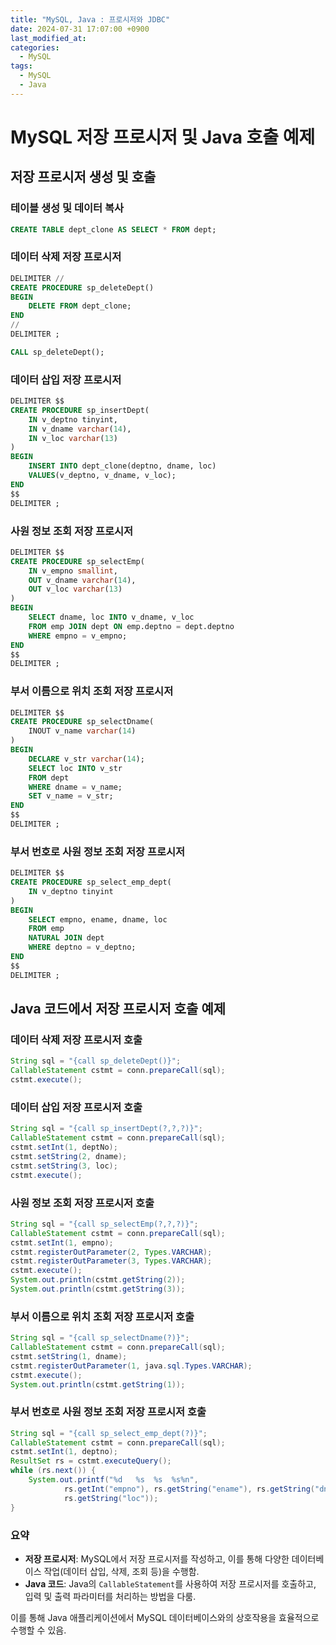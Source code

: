 ```yaml
---
title: "MySQL, Java : 프로시저와 JDBC"
date: 2024-07-31 17:07:00 +0900
last_modified_at: 
categories: 
  - MySQL
tags:
  - MySQL
  - Java
---
```

# MySQL 저장 프로시저 및 Java 호출 예제

## 저장 프로시저 생성 및 호출

### 테이블 생성 및 데이터 복사
```sql
CREATE TABLE dept_clone AS SELECT * FROM dept;
```

### 데이터 삭제 저장 프로시저
```sql
DELIMITER //
CREATE PROCEDURE sp_deleteDept()
BEGIN
    DELETE FROM dept_clone;
END
//
DELIMITER ;

CALL sp_deleteDept();
```

### 데이터 삽입 저장 프로시저
```sql
DELIMITER $$
CREATE PROCEDURE sp_insertDept(
    IN v_deptno tinyint,
    IN v_dname varchar(14),
    IN v_loc varchar(13)
)
BEGIN
    INSERT INTO dept_clone(deptno, dname, loc)
    VALUES(v_deptno, v_dname, v_loc);
END
$$
DELIMITER ;
```

### 사원 정보 조회 저장 프로시저
```sql
DELIMITER $$
CREATE PROCEDURE sp_selectEmp(
    IN v_empno smallint,
    OUT v_dname varchar(14),
    OUT v_loc varchar(13)
)
BEGIN
    SELECT dname, loc INTO v_dname, v_loc
    FROM emp JOIN dept ON emp.deptno = dept.deptno
    WHERE empno = v_empno;
END
$$
DELIMITER ;
```

### 부서 이름으로 위치 조회 저장 프로시저
```sql
DELIMITER $$
CREATE PROCEDURE sp_selectDname(
    INOUT v_name varchar(14)
)
BEGIN
    DECLARE v_str varchar(14);
    SELECT loc INTO v_str
    FROM dept
    WHERE dname = v_name;
    SET v_name = v_str;
END
$$
DELIMITER ;
```

### 부서 번호로 사원 정보 조회 저장 프로시저
```sql
DELIMITER $$
CREATE PROCEDURE sp_select_emp_dept(
    IN v_deptno tinyint
)
BEGIN
    SELECT empno, ename, dname, loc
    FROM emp
    NATURAL JOIN dept
    WHERE deptno = v_deptno;
END
$$
DELIMITER ;
```

## Java 코드에서 저장 프로시저 호출 예제

### 데이터 삭제 저장 프로시저 호출
```java
String sql = "{call sp_deleteDept()}";
CallableStatement cstmt = conn.prepareCall(sql);
cstmt.execute();
```

### 데이터 삽입 저장 프로시저 호출
```java
String sql = "{call sp_insertDept(?,?,?)}";
CallableStatement cstmt = conn.prepareCall(sql);
cstmt.setInt(1, deptNo);
cstmt.setString(2, dname);
cstmt.setString(3, loc);
cstmt.execute();
```

### 사원 정보 조회 저장 프로시저 호출
```java
String sql = "{call sp_selectEmp(?,?,?)}";
CallableStatement cstmt = conn.prepareCall(sql);
cstmt.setInt(1, empno);
cstmt.registerOutParameter(2, Types.VARCHAR);
cstmt.registerOutParameter(3, Types.VARCHAR);
cstmt.execute();
System.out.println(cstmt.getString(2));
System.out.println(cstmt.getString(3));
```

### 부서 이름으로 위치 조회 저장 프로시저 호출
```java
String sql = "{call sp_selectDname(?)}";
CallableStatement cstmt = conn.prepareCall(sql);
cstmt.setString(1, dname);
cstmt.registerOutParameter(1, java.sql.Types.VARCHAR);
cstmt.execute();
System.out.println(cstmt.getString(1));
```

### 부서 번호로 사원 정보 조회 저장 프로시저 호출
```java
String sql = "{call sp_select_emp_dept(?)}";
CallableStatement cstmt = conn.prepareCall(sql);
cstmt.setInt(1, deptno);
ResultSet rs = cstmt.executeQuery();
while (rs.next()) {
    System.out.printf("%d	%s	%s	%s%n",
            rs.getInt("empno"), rs.getString("ename"), rs.getString("dname"),
            rs.getString("loc"));
}
```

### 요약
- **저장 프로시저**: MySQL에서 저장 프로시저를 작성하고, 이를 통해 다양한 데이터베이스 작업(데이터 삽입, 삭제, 조회 등)을 수행함.
- **Java 코드**: Java의 `CallableStatement`를 사용하여 저장 프로시저를 호출하고, 입력 및 출력 파라미터를 처리하는 방법을 다룸.

이를 통해 Java 애플리케이션에서 MySQL 데이터베이스와의 상호작용을 효율적으로 수행할 수 있음.
